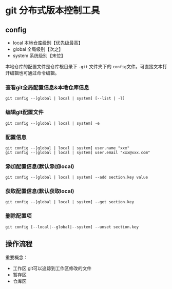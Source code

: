 # git 分布式版本控制工具

## config
- local 本地仓库级别【优先级最高】
- global 全局级别【次之】
- system 系统级别【末位】

本地仓库的配置文件是仓库根目录下 `.git` 文件夹下的 `config`文件。可直接文本打开编辑也可通过命令编辑。
### 查看git全局配置信息&本地仓库信息

```
git config --[global | local | system] [--list | -l]
```

### 编辑git配置文件

```
git config --[global | local | system] -e
```

### 配置信息

```
git config --[global | local | system] user.name "xxx"
git config --[global | local | system] user.email "xxx@xxx.com"
```

### 添加配置信息(默认添加local)

```
git config --[global | local | system] --add section.key value
```

### 获取配置信息(默认获取local)

```
git config --[global | local | system] --get section.key
```

### 删除配置项

```
git config [--local|--global|--system] --unset section.key
```

## 操作流程
重要概念：
- 工作区 git可以追踪到工作区修改的文件
- 暂存区 
- 仓库区